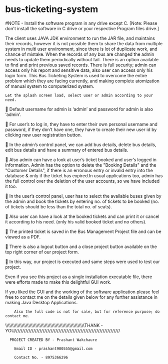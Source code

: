 # bus-ticketing-system

#NOTE - Install the software program in any drive except C. [Note: Please don't install the software in C drive or your respective Program files drive.]  

The client uses JAVA JDK environment to run the JAR file, and maintains their records, however it is not possible them to share the data from multiple system in multi user environment, since there is lot of duplicate work, and chance of mistake. When the records of any bus are changed the admin needs to update them periodically without fail. There is an option available to find and print previous saved records. There is full security; admin can access only his report and sensitive data, also user can access only his login form. This Bus Ticketing System is used to overcome the entire problem which they are facing currently, and making complete atomization of manual system to computerized system.

    Let the splash screen load, select user or admin according to your need.
	Default username for admin is ‘admin’ and password for admin is also ‘admin’.

	For user’s to log in, they have to enter their own personal username and password, if they don’t have one, they have to create their new user id by clicking new user registration button.

	In the admin’s control panel, we can add bus details, delete bus details, edit bus details and have a summary of entered bus details.

	Also admin can have a look at user’s ticket booked and user’s logged in information. Admin has the option to delete the "Booking Details" and the "Customer Details", if there is an erronous entry or invalid entry into the database & only if the ticket has expired.In usual applications too, admin has the full control over the deletion of the user accounts, so we have included it too.

	In the user’s control panel, user has to select the available buses given by the admin and book the tickets by entering no. of tickets to be booked (no. of tickets should be less than the total no. of seats).

	Also user can have a look at the booked tickets and can print it or cancel it according to his need. (only his valid booked ticket and no others).

	The printed ticket is saved in the Bus Management Project file and can be viewed as a PDF.

	There is also a logout button and a close project button available on the top right corner of our project form.

	In this way, our project is executed and same steps were used to test our project.

Even if you see this project as a single installation executable file, there were efforts made to make this delightful GUI work.

If you liked the GUI and the working of the software application please feel free to contact me on the details given below for any further assistance in making Java Desktop Applications.
      
        Also the full code is not for sale, but for reference purpose; do contact me.

\\\\\\\\\\\\\\\\\\\\\\\\\\\\\\\\\\\\\\\\\\\\\\\\\\\\\\\\\\\\\\\\\\\\\\\\\\\\\\\\\\\\\\\\\\\\\\\\\\\\\\\\\\\\\\\\\\\\THANK - YOU///////////////////////////////////////////////////////////////////

      PROJECT CREATED BY - Prashant Wakchaure

        Email ID - prashant900555@gmail.com
          
        Contact No. - 8975366296
